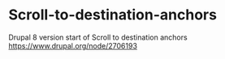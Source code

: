 # Scroll-to-destination-anchors
Drupal 8 version start of Scroll to destination anchors https://www.drupal.org/node/2706193
